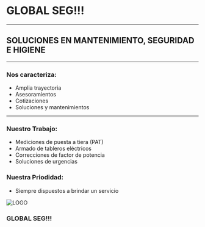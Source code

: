 # GLOBAL SEG!!!
---
## SOLUCIONES EN MANTENIMIENTO, SEGURIDAD E HIGIENE

---

### Nos caracteriza:
- Amplia trayectoria
- Asesoramientos
- Cotizaciones
- Soluciones y mantenimientos

---

### Nuestro Trabajo:
- Mediciones de puesta a tiera (PAT)
- Armado de tableros eléctricos
- Correcciones de factor de potencia
- Soluciones de urgencias

### Nuestra Priodidad:
- Siempre dispuestos a brindar un servicio 

![LOGO](/home/oscarfarias/Escritorio/TP1/Logo_Global_Seg.jpg "No se encontró imagen")

### GLOBAL SEG!!!
